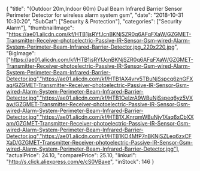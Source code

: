 {
	"title": "(Outdoor 20m,Indoor 60m)  Dual Beam Infrared Barrier Sensor Perimeter Detector for wireless alarm system gsm",
	"date": "2018-10-31 10:30:20",
	"SubCat": ["Security & Protection"],
	"categories": ["Security Alarm"],
	"thumbnailImage": "https://ae01.alicdn.com/kf/HTB1jsRYfJcnBKNjSZR0q6AFqFXaW/GZGMET-Transmitter-Receiver-photoelectric-Passive-IR-Sensor-Gsm-wired-Alarm-System-Perimeter-Beam-Infrared-Barrier-Detector.jpg_220x220.jpg",
	"BigImage": ["https://ae01.alicdn.com/kf/HTB1jsRYfJcnBKNjSZR0q6AFqFXaW/GZGMET-Transmitter-Receiver-photoelectric-Passive-IR-Sensor-Gsm-wired-Alarm-System-Perimeter-Beam-Infrared-Barrier-Detector.jpg","https://ae01.alicdn.com/kf/HTB1AX4vrv5TBuNjSspcq6znGFXaq/GZGMET-Transmitter-Receiver-photoelectric-Passive-IR-Sensor-Gsm-wired-Alarm-System-Perimeter-Beam-Infrared-Barrier-Detector.jpg","https://ae01.alicdn.com/kf/HTB1OelzrA9WBuNjSspeq6yz5VXaw/GZGMET-Transmitter-Receiver-photoelectric-Passive-IR-Sensor-Gsm-wired-Alarm-System-Perimeter-Beam-Infrared-Barrier-Detector.jpg","https://ae01.alicdn.com/kf/HTB1X.KnrqmWBuNjy1Xaq6xCbXXam/GZGMET-Transmitter-Receiver-photoelectric-Passive-IR-Sensor-Gsm-wired-Alarm-System-Perimeter-Beam-Infrared-Barrier-Detector.jpg","https://ae01.alicdn.com/kf/HTB1KO4MfP7nBKNjSZLeq6zxCFXaD/GZGMET-Transmitter-Receiver-photoelectric-Passive-IR-Sensor-Gsm-wired-Alarm-System-Perimeter-Beam-Infrared-Barrier-Detector.jpg"],
	"actualPrice": 24.10,
	"comparePrice": 25.10,
	"linkurl": "http://s.click.aliexpress.com/e/cS0VBaxe",
	"inStock": 146
}

